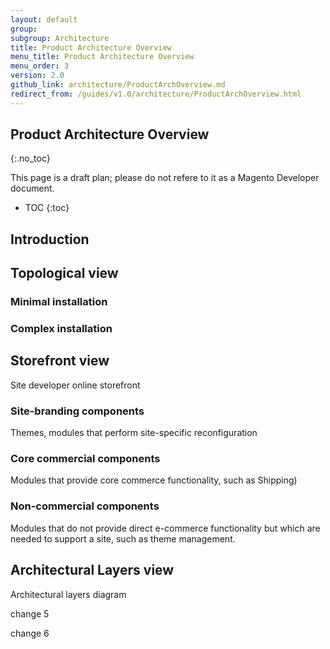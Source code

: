 ```yaml
---
layout: default
group:
subgroup: Architecture
title: Product Architecture Overview
menu_title: Product Architecture Overview
menu_order: 3
version: 2.0
github_link: architecture/ProductArchOverview.md
redirect_from: /guides/v1.0/architecture/ProductArchOverview.html
---
```


## Product Architecture Overview
{:.no_toc}

This page is a draft plan; please do not refere to it as a Magento Developer document.

* TOC
{:toc}

## Introduction

## Topological view

### Minimal installation

### Complex installation

## Storefront view

Site developer online storefront

### Site-branding components

Themes, modules that perform site-specific reconfiguration 

### Core commercial components

Modules that provide core commerce functionality, such as Shipping) 

### Non-commercial components

Modules that do not provide direct e-commerce functionality but which are needed to support a site, such as theme management.

## Architectural Layers view

Architectural layers diagram

change 5

change 6
